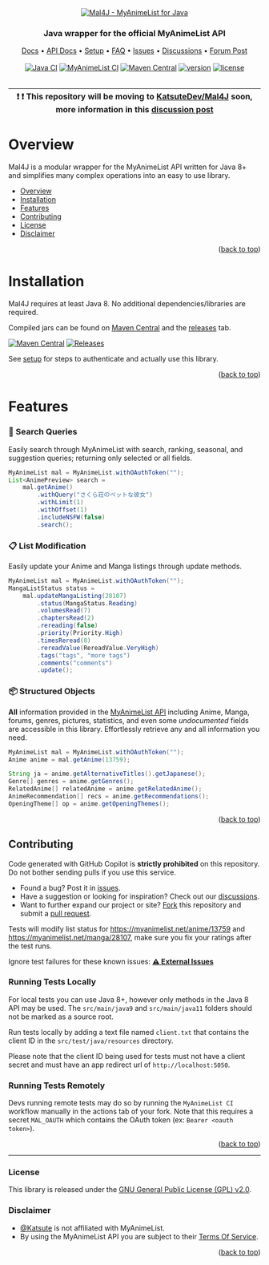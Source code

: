 <div align="center">
    <a href="https://github.com/Katsute/Mal4J#readme">
        <img src="https://raw.githubusercontent.com/Katsute/Mal4J/main/banner.png" alt="Mal4J - MyAnimeList for Java">
    </a>
    <h3>Java wrapper for the official MyAnimeList API</h3>
    <div>
        <a href="https://docs.katsute.dev/mal4j">Docs</a>
        •
        <a href="https://myanimelist.net/apiconfig/references/api/v2">API Docs</a>
        •
        <a href="https://github.com/Katsute/Mal4J/blob/main/setup.md">Setup</a>
        •
        <a href="https://github.com/Katsute/Mal4J/blob/main/faq.md">FAQ</a>
        •
        <a href="https://github.com/Katsute/Mal4J/issues">Issues</a>
        •
        <a href="https://github.com/Katsute/Mal4J/discussions">Discussions</a>
        •
        <a href="https://myanimelist.net/forum/?topicid=1897569">Forum Post</a>
    </div>
</div>

<br>

<div align="center">
    <a href="https://github.com/Katsute/Mal4J/actions/workflows/java_ci.yml"><img alt="Java CI" src="https://github.com/Katsute/Mal4J/actions/workflows/java_ci.yml/badge.svg"></a>
    <a href="https://github.com/Katsute/Mal4J/actions/workflows/mal_ci.yml"><img alt="MyAnimeList CI" src="https://github.com/Katsute/Mal4J/actions/workflows/mal_ci.yml/badge.svg"></a>
    <a href="https://mvnrepository.com/artifact/com.kttdevelopment/mal4j"><img alt="Maven Central" src="https://img.shields.io/maven-central/v/com.kttdevelopment/mal4j"></a>
    <a href="https://github.com/Katsute/Mal4J/releases"><img alt="version" src="https://img.shields.io/github/v/release/Katsute/Mal4J"></a>
    <a href="https://github.com/Katsute/Mal4J/blob/main/LICENSE"><img alt="license" src="https://img.shields.io/github/license/Katsute/Mal4J"></a>
</div>

<br>

<div align="center">
    <table>
        <thead>
            <tr>
                <th>❗ ❗ This repository will be moving to <a href="https://github.com/KatsuteDev/Mal4J">KatsuteDev/Mal4J</a> soon, more information in this <a href="https://github.com/Katsute/Mal4J/discussions/230">discussion post</a></th>
            </tr>
        </thead>
    </table>
</div>

# Overview

Mal4J is a modular wrapper for the MyAnimeList API written for Java 8+ and simplifies many complex operations into an easy to use library.

- [Overview](#overview)
- [Installation](#installation)
- [Features](#features)
- [Contributing](#contributing)
- [License](#license)
- [Disclaimer](#disclaimer)

<p align="right">(<a href="#readme">back to top</a>)</p>

# Installation

Mal4J requires at least Java 8. No additional dependencies/libraries are required.

Compiled jars can be found on [Maven Central](https://mvnrepository.com/artifact/com.kttdevelopment/mal4j) and the [releases](https://github.com/Katsute/Mal4J/releases) tab.

[![Maven Central](https://img.shields.io/maven-central/v/com.kttdevelopment/mal4j)](https://mvnrepository.com/artifact/com.kttdevelopment/mal4j) [![Releases](https://img.shields.io/github/v/release/Katsute/Mal4J)](https://github.com/Katsute/Mal4J/releases)

See [setup](https://github.com/Katsute/Mal4J/blob/main/setup.md) for steps to authenticate and actually use this library.

<p align="right">(<a href="#readme">back to top</a>)</p>

# Features

### 🔎 Search Queries

Easily search through MyAnimeList with search, ranking, seasonal, and suggestion queries; returning only selected or all fields.

```java
MyAnimeList mal = MyAnimeList.withOAuthToken("");
List<AnimePreview> search =
    mal.getAnime()
        .withQuery("さくら荘のペットな彼女")
        .withLimit(1)
        .withOffset(1)
        .includeNSFW(false)
        .search();
```

### 📋 List Modification
Easily update your Anime and Manga listings through update methods.

```java
MyAnimeList mal = MyAnimeList.withOAuthToken("");
MangaListStatus status =
    mal.updateMangaListing(28107)
        .status(MangaStatus.Reading)
        .volumesRead(7)
        .chaptersRead(2)
        .rereading(false)
        .priority(Priority.High)
        .timesReread(0)
        .rereadValue(RereadValue.VeryHigh)
        .tags("tags", "more tags")
        .comments("comments")
        .update();
```

### 📦 Structured Objects

**All** information provided in the [MyAnimeList API](https://myanimelist.net/apiconfig/references/api/v2) including Anime, Manga, forums, genres, pictures, statistics, and even some *undocumented* fields are accessible in this library. Effortlessly retrieve any and all information you need.

```java
MyAnimeList mal = MyAnimeList.withOAuthToken("");
Anime anime = mal.getAnime(13759);

String ja = anime.getAlternativeTitles().getJapanese();
Genre[] genres = anime.getGenres();
RelatedAnime[] relatedAnime = anime.getRelatedAnime();
AnimeRecommendation[] recs = anime.getRecommendations();
OpeningTheme[] op = anime.getOpeningThemes();
```

<p align="right">(<a href="#readme">back to top</a>)</p>

## Contributing

Code generated with GitHub Copilot is **strictly prohibited** on this repository. Do not bother sending pulls if you use this service.

- Found a bug? Post it in [issues](https://github.com/Katsute/Mal4J/issues).
- Have a suggestion or looking for inspiration? Check out our [discussions](https://github.com/Katsute/Mal4J/discussions).
- Want to further expand our project or site? [Fork](https://github.com/Katsute/Mal4J/fork) this repository and submit a [pull request](https://github.com/Katsute/Mal4J/pulls).

Tests will modify list status for <https://myanimelist.net/anime/13759> and <https://myanimelist.net/manga/28107>, make sure you fix your ratings after the test runs.

Ignore test failures for these known issues: [**⚠ External Issues**](https://github.com/Katsute/Mal4J/projects/10)

### Running Tests Locally

For local tests you can use Java 8+, however only methods in the Java 8 API may be used. The `src/main/java9` and `src/main/java11` folders should not be marked as a source root.

Run tests locally by adding a text file named `client.txt` that contains the client ID in the `src/test/java/resources` directory.

Please note that the client ID being used for tests must not have a client secret and must have an app redirect url of `http://localhost:5050`.

### Running Tests Remotely

Devs running remote tests may do so by running the `MyAnimeList CI` workflow manually in the actions tab of your fork. Note that this requires a secret `MAL_OAUTH` which contains the OAuth token (ex: `Bearer <oauth token>`).

<p align="right">(<a href="#readme">back to top</a>)</p>

---

### License

This library is released under the [GNU General Public License (GPL) v2.0](https://github.com/Katsute/Mal4J/blob/main/LICENSE).

### Disclaimer

- [@Katsute](https://github.com/Katsute) is not affiliated with MyAnimeList.
- By using the MyAnimeList API you are subject to their [Terms Of Service](https://myanimelist.net/static/apiagreement.html).

<p align="right">(<a href="#readme">back to top</a>)</p>